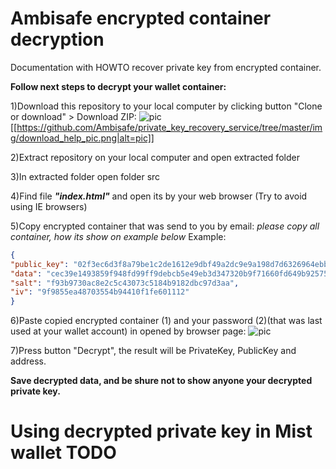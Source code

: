 # Ambisafe encrypted container decryption

Documentation with HOWTO recover private key from encrypted container.

**Follow next steps to decrypt your wallet container:**

1)Download this repository to your local computer by clicking button "Clone or download" > Download ZIP:
![pic](https://github.com/Ambisafe/private_key_recovery_service/tree/master/img/download_help_pic.png)
[[https://github.com/Ambisafe/private_key_recovery_service/tree/master/img/download_help_pic.png|alt=pic]]

2)Extract repository on your local computer and open extracted folder

3)In extracted folder open folder src

4)Find file ***"index.html"*** and open its by your web browser (Try to avoid using IE browsers)

5)Copy encrypted container that was send to you by email:
*please copy all container, how its show on example below*
Example:
```json
{
"public_key": "02f3ec6d3f8a79be1c2de1612e9dbf49a2dc9e9a198d7d6326964ebbe521947dd3", 
"data": "cec39e1493859f948fd99ff9debcb5e49eb3d347320b9f71660fd649b92575a973cafe6ef429c593ffc89293d1365f25", 
"salt": "f93b9730ac8e2c5c43073c5184b9182dbc97d3aa", 
"iv": "9f9855ea48703554b94410f1fe601112"
}
```

6)Paste copied encrypted container (1) and your password (2)(that was last used at your wallet account) in opened by browser page:
![pic](https://github.com/Ambisafe/private_key_recovery_service/tree/master/img/container_paste_helper.png)

7)Press button "Decrypt", the result will be PrivateKey, PublicKey and address.

**Save decrypted data, and be shure not to show anyone your decrypted private key.**

# Using decrypted private key in Mist wallet TODO


